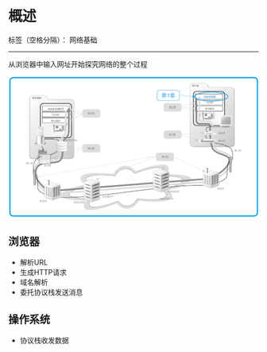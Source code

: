 # 概述

标签（空格分隔）： 网络基础

---

从浏览器中输入网址开始探究网络的整个过程

![网络图](https://raw.githubusercontent.com/wchaochao/images/master/gitbook-network-base/network-procedure.png)

## 浏览器

* 解析URL
* 生成HTTP请求
* 域名解析
* 委托协议栈发送消息

## 操作系统

* 协议栈收发数据
